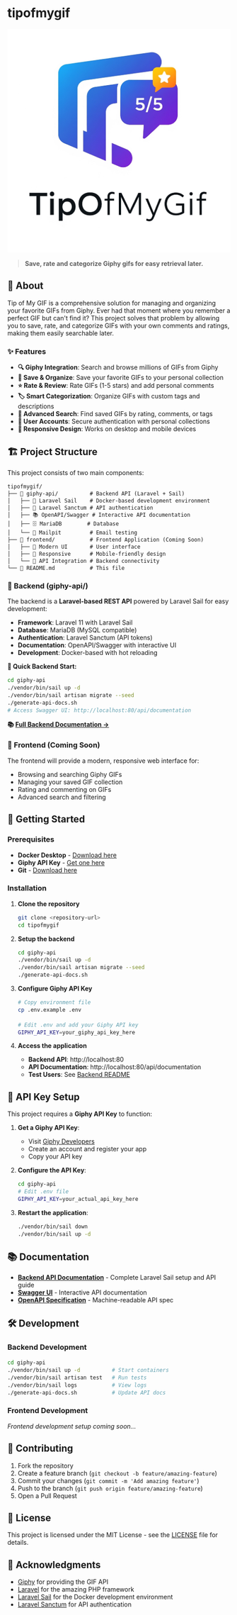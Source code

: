 # tipofmygif

![Tip of My GIF Logo](logo.jpeg)

> **Save, rate and categorize Giphy gifs for easy retrieval later.**

## 🎯 About

Tip of My GIF is a comprehensive solution for managing and organizing your favorite GIFs from Giphy. Ever had that moment where you remember a perfect GIF but can't find it? This project solves that problem by allowing you to save, rate, and categorize GIFs with your own comments and ratings, making them easily searchable later.

### ✨ Features

- **🔍 Giphy Integration**: Search and browse millions of GIFs from Giphy
- **💾 Save & Organize**: Save your favorite GIFs to your personal collection
- **⭐ Rate & Review**: Rate GIFs (1-5 stars) and add personal comments
- **🏷️ Smart Categorization**: Organize GIFs with custom tags and descriptions
- **🔎 Advanced Search**: Find saved GIFs by rating, comments, or tags
- **🔐 User Accounts**: Secure authentication with personal collections
- **📱 Responsive Design**: Works on desktop and mobile devices

## 🏗️ Project Structure

This project consists of two main components:

```
tipofmygif/
├── 📁 giphy-api/          # Backend API (Laravel + Sail)
│   ├── 🐳 Laravel Sail    # Docker-based development environment
│   ├── 🔐 Laravel Sanctum # API authentication
│   ├── 📚 OpenAPI/Swagger # Interactive API documentation
│   ├── 🗄️ MariaDB        # Database
│   └── 📧 Mailpit         # Email testing
├── 📁 frontend/           # Frontend Application (Coming Soon)
│   ├── 🎨 Modern UI       # User interface
│   ├── 📱 Responsive      # Mobile-friendly design
│   └── 🔗 API Integration # Backend connectivity
└── 📄 README.md           # This file
```

### 🔧 Backend (giphy-api/)

The backend is a **Laravel-based REST API** powered by Laravel Sail for easy development:

- **Framework**: Laravel 11 with Laravel Sail
- **Database**: MariaDB (MySQL compatible)
- **Authentication**: Laravel Sanctum (API tokens)
- **Documentation**: OpenAPI/Swagger with interactive UI
- **Development**: Docker-based with hot reloading

**🚀 Quick Backend Start:**
```bash
cd giphy-api
./vendor/bin/sail up -d
./vendor/bin/sail artisan migrate --seed
./generate-api-docs.sh
# Access Swagger UI: http://localhost:80/api/documentation
```

**📚 [Full Backend Documentation →](giphy-api/README.md)**

### 🎨 Frontend (Coming Soon)

The frontend will provide a modern, responsive web interface for:
- Browsing and searching Giphy GIFs
- Managing your saved GIF collection
- Rating and commenting on GIFs
- Advanced search and filtering

## 🚀 Getting Started

### Prerequisites

- **Docker Desktop** - [Download here](https://www.docker.com/products/docker-desktop/)
- **Giphy API Key** - [Get one here](https://developers.giphy.com/)
- **Git** - [Download here](https://git-scm.com/downloads)

### Installation

1. **Clone the repository**
   ```bash
   git clone <repository-url>
   cd tipofmygif
   ```

2. **Setup the backend**
   ```bash
   cd giphy-api
   ./vendor/bin/sail up -d
   ./vendor/bin/sail artisan migrate --seed
   ./generate-api-docs.sh
   ```

3. **Configure Giphy API Key**
   ```bash
   # Copy environment file
   cp .env.example .env
   
   # Edit .env and add your Giphy API key
   GIPHY_API_KEY=your_giphy_api_key_here
   ```

4. **Access the application**
   - **Backend API**: http://localhost:80
   - **API Documentation**: http://localhost:80/api/documentation
   - **Test Users**: See [Backend README](giphy-api/README.md#-available-test-users)

## 🔑 API Key Setup

This project requires a **Giphy API Key** to function:

1. **Get a Giphy API Key**:
   - Visit [Giphy Developers](https://developers.giphy.com/)
   - Create an account and register your app
   - Copy your API key

2. **Configure the API Key**:
   ```bash
   cd giphy-api
   # Edit .env file
   GIPHY_API_KEY=your_actual_api_key_here
   ```

3. **Restart the application**:
   ```bash
   ./vendor/bin/sail down
   ./vendor/bin/sail up -d
   ```

## 📚 Documentation

- **[Backend API Documentation](giphy-api/README.md)** - Complete Laravel Sail setup and API guide
- **[Swagger UI](http://localhost:80/api/documentation)** - Interactive API documentation
- **[OpenAPI Specification](giphy-api/storage/api-docs/api-docs.json)** - Machine-readable API spec

## 🛠️ Development

### Backend Development
```bash
cd giphy-api
./vendor/bin/sail up -d          # Start containers
./vendor/bin/sail artisan test   # Run tests
./vendor/bin/sail logs           # View logs
./generate-api-docs.sh           # Update API docs
```

### Frontend Development
*Frontend development setup coming soon...*

## 🤝 Contributing

1. Fork the repository
2. Create a feature branch (`git checkout -b feature/amazing-feature`)
3. Commit your changes (`git commit -m 'Add amazing feature'`)
4. Push to the branch (`git push origin feature/amazing-feature`)
5. Open a Pull Request

## 📄 License

This project is licensed under the MIT License - see the [LICENSE](LICENSE) file for details.

## 🙏 Acknowledgments

- [Giphy](https://giphy.com/) for providing the GIF API
- [Laravel](https://laravel.com/) for the amazing PHP framework
- [Laravel Sail](https://laravel.com/docs/sail) for the Docker development environment
- [Laravel Sanctum](https://laravel.com/docs/sanctum) for API authentication 

